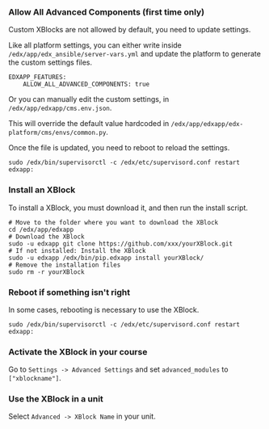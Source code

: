 ### Allow All Advanced Components (first time only) ###
Custom XBlocks are not allowed by default, you need to update settings.

Like all platform settings, you can either write inside `/edx/app/edx_ansible/server-vars.yml` and update the platform to generate the custom settings files.

    EDXAPP_FEATURES:
        ALLOW_ALL_ADVANCED_COMPONENTS: true

Or you can manually edit the custom settings, in `/edx/app/edxapp/cms.env.json`.

This will override the default value hardcoded in `/edx/app/edxapp/edx-platform/cms/envs/common.py`.

Once the file is updated, you need to reboot to reload the settings.

    sudo /edx/bin/supervisorctl -c /edx/etc/supervisord.conf restart edxapp:

### Install an XBlock ###
To install a XBlock, you must download it, and then run the install script.

    # Move to the folder where you want to download the XBlock
    cd /edx/app/edxapp
    # Download the XBlock
    sudo -u edxapp git clone https://github.com/xxx/yourXBlock.git
    # If not installed: Install the XBlock
    sudo -u edxapp /edx/bin/pip.edxapp install yourXBlock/
    # Remove the installation files
    sudo rm -r yourXBlock

### Reboot if something isn't right ###
In some cases, rebooting is necessary to use the XBlock.

    sudo /edx/bin/supervisorctl -c /edx/etc/supervisord.conf restart edxapp:

### Activate the XBlock in your course ###
Go to `Settings -> Advanced Settings` and set `advanced_modules` to `["xblockname"]`.

### Use the XBlock in a unit ###
Select `Advanced -> XBlock Name` in your unit.